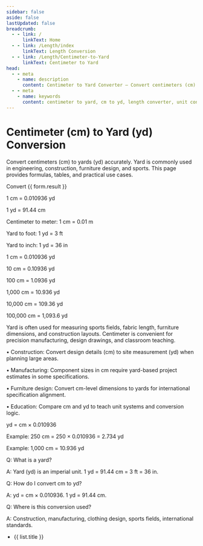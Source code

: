 ```yaml
---
sidebar: false
aside: false
lastUpdated: false
breadcrumb:
  - - link: /
      linkText: Home
  - - link: /Length/index
      linkText: Length Conversion
  - - link: /Length/Centimeter-to-Yard
      linkText: Centimeter to Yard
head:
  - - meta
    - name: description
      content: Centimeter to Yard Converter — Convert centimeters (cm) to yards (yd) with precise formulas and practical tables. Useful in construction, manufacturing, furniture making, and education.
  - - meta
    - name: keywords
      content: centimeter to yard, cm to yd, length converter, unit conversion, distance conversion, cm to m, cm to km, yard conversion, length table, construction, manufacturing
---
```


# Centimeter (cm) to Yard (yd) Conversion

Convert centimeters (cm) to yards (yd) accurately. Yard is commonly used in engineering, construction, furniture design, and sports. This page provides formulas, tables, and practical use cases.

<script setup>
import { reactive } from 'vue'
import { NCard, NButton, NForm, NFormItem, NInputNumber, NGrid, NGi, NTag } from 'naive-ui'
import { Length } from '../files'
const seoKey = [
  'Unit converter','Unit conversion','Length converter','Length unit conversion','cm to yd','centimeter to yard',
  'construction measurement','manufacturing','furniture size','sports field','distance conversion','measurement conversion'
]
const form = reactive({ title: 'Centimeter to Yard Conversion', value: 0, result: 0 })
const convertHandler = () => {
  if (!form.value) return (form.result = 'Please enter a valid number.')
  form.result = `${form.value} cm = ${(form.value * 0.010936).toFixed(6)} yd`
}
</script>

<n-grid cols="1 s:1 m:1 l:1 xl:2 2xl:2" x-gap="40">
  <n-gi>
    <n-card :hoverable="true" :bordered="false" size="huge" :title="form.title">
      <n-form label-placement="left" label-width="auto" require-mark-placement="right-hanging" :style="{ maxWidth: '640px' }">
        <n-form-item label="Centimeter (cm)">
          <n-input-number v-model:value="form.value" clearable placeholder="Enter centimeters" />
        </n-form-item>
        <n-form-item>
          <n-button type="primary" @click="convertHandler">Convert</n-button>
        </n-form-item>
        <n-form-item label="Result">
          <n-tag type="success">{{ form.result }}</n-tag>
        </n-form-item>
      </n-form>
      <template #footer>
        <div style="display: inline-block">
          SEO: Construction, manufacturing, furniture —
          <span v-for="(item, index) in seoKey" :key="index">{{ item }}, </span>
        </div>
      </template>
    </n-card>
  </n-gi>
  <n-gi>
    <n-grid cols="1 s:1 m:1 l:1 xl:2 2xl:2" x-gap="40">
      <n-gi>
        <n-card :bordered="false" :hoverable="true" title="Common Conversion Formulas">
          <p>1 cm = 0.010936 yd</p>
          <p>1 yd = 91.44 cm</p>
          <p>Centimeter to meter: 1 cm = 0.01 m</p>
          <p>Yard to foot: 1 yd = 3 ft</p>
          <p>Yard to inch: 1 yd = 36 in</p>
        </n-card>
      </n-gi>
      <n-gi>
        <n-card :bordered="false" :hoverable="true" title="Basic Conversion Table">
          <p>1 cm = 0.010936 yd</p>
          <p>10 cm = 0.10936 yd</p>
          <p>100 cm = 1.0936 yd</p>
          <p>1,000 cm = 10.936 yd</p>
          <p>10,000 cm = 109.36 yd</p>
          <p>100,000 cm = 1,093.6 yd</p>
        </n-card>
      </n-gi>
      <n-gi>
        <n-card :bordered="false" :hoverable="true" title="Practical Applications">
          <p>
            Yard is often used for measuring sports fields, fabric length, furniture dimensions, and construction layouts. Centimeter is convenient for precision manufacturing, design drawings, and classroom teaching.
          </p>
          <p>
            • Construction: Convert design details (cm) to site measurement (yd) when planning large areas.
          </p>
          <p>
            • Manufacturing: Component sizes in cm require yard-based project estimates in some specifications.
          </p>
          <p>
            • Furniture design: Convert cm-level dimensions to yards for international specification alignment.
          </p>
          <p>
            • Education: Compare cm and yd to teach unit systems and conversion logic.
          </p>
        </n-card>
      </n-gi>
      <n-gi>
        <n-card :bordered="false" :hoverable="true" title="Conversion Formula">
          <p>yd = cm × 0.010936</p>
          <p>Example: 250 cm = 250 × 0.010936 = 2.734 yd</p>
          <p>Example: 1,000 cm = 10.936 yd</p>
        </n-card>
      </n-gi>
      <n-gi>
        <n-card :hoverable="true" :bordered="false" title="Frequently Asked Questions">
          <p>Q: What is a yard?</p>
          <p>A: Yard (yd) is an imperial unit. 1 yd = 91.44 cm = 3 ft = 36 in.</p>
          <p>Q: How do I convert cm to yd?</p>
          <p>A: yd = cm × 0.010936. 1 yd = 91.44 cm.</p>
          <p>Q: Where is this conversion used?</p>
          <p>A: Construction, manufacturing, clothing design, sports fields, international standards.</p>
        </n-card>
      </n-gi>
    </n-grid>
  </n-gi>
</n-grid>

<n-grid cols="1 200:2 600:3 800:4 1200:5" x-gap="20" y-gap="20">
  <n-gi v-for="(item, index) in Length" :key="index">
    <n-card :title="item.title" :bordered="false" :hoverable="true">
      <ul style="padding-left: 20px">
        <li v-for="(list, key) in item.list" :key="key"><a :href="list.link">{{ list.title }}</a></li>
      </ul>
    </n-card>
  </n-gi>
</n-grid>